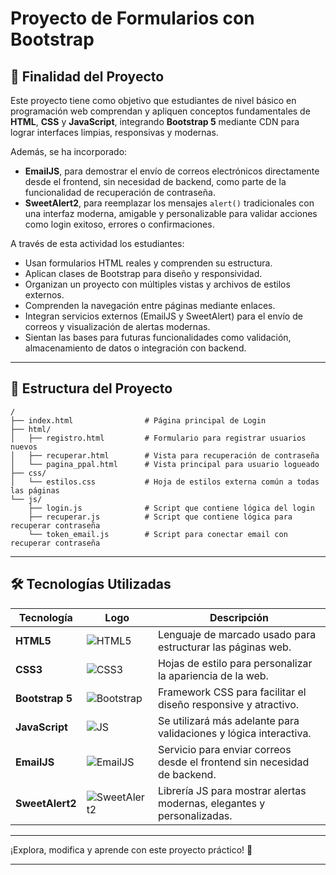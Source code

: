 # Proyecto de Formularios con Bootstrap

## 🎯 Finalidad del Proyecto

Este proyecto tiene como objetivo que estudiantes de nivel básico en programación web comprendan y apliquen conceptos fundamentales de **HTML**, **CSS** y **JavaScript**, integrando **Bootstrap 5** mediante CDN para lograr interfaces limpias, responsivas y modernas.

Además, se ha incorporado:

- **EmailJS**, para demostrar el envío de correos electrónicos directamente desde el frontend, sin necesidad de backend, como parte de la funcionalidad de recuperación de contraseña.
- **SweetAlert2**, para reemplazar los mensajes `alert()` tradicionales con una interfaz moderna, amigable y personalizable para validar acciones como login exitoso, errores o confirmaciones.

A través de esta actividad los estudiantes:


- Usan formularios HTML reales y comprenden su estructura.
- Aplican clases de Bootstrap para diseño y responsividad.
- Organizan un proyecto con múltiples vistas y archivos de estilos externos.
- Comprenden la navegación entre páginas mediante enlaces.
- Integran servicios externos (EmailJS y SweetAlert) para el envío de correos y visualización de alertas modernas.
- Sientan las bases para futuras funcionalidades como validación, almacenamiento de datos o integración con backend.

---

## 📁 Estructura del Proyecto

```plaintext
/
├── index.html                # Página principal de Login
├── html/
│   ├── registro.html         # Formulario para registrar usuarios nuevos
│   ├── recuperar.html        # Vista para recuperación de contraseña
│   └── pagina_ppal.html      # Vista principal para usuario logueado
├── css/
│   └── estilos.css           # Hoja de estilos externa común a todas las páginas
└── js/
    ├── login.js              # Script que contiene lógica del login
    ├── recuperar.js          # Script que contiene lógica para recuperar contraseña
    └── token_email.js        # Script para conectar email con recuperar contraseña
```

---

## 🛠️ Tecnologías Utilizadas

| Tecnología              | Logo                                                                 | Descripción                                                                                   |
|------------------------|----------------------------------------------------------------------|-----------------------------------------------------------------------------------------------|
| **HTML5**              | ![HTML5](https://img.icons8.com/color/48/html-5--v1.png)              | Lenguaje de marcado usado para estructurar las páginas web.                                  |
| **CSS3**               | ![CSS3](https://img.icons8.com/color/48/css3.png)                     | Hojas de estilo para personalizar la apariencia de la web.                                   |
| **Bootstrap 5**        | ![Bootstrap](https://img.icons8.com/color/48/bootstrap.png)           | Framework CSS para facilitar el diseño responsive y atractivo.                               |
| **JavaScript**| ![JS](https://img.icons8.com/color/48/javascript--v1.png)             | Se utilizará más adelante para validaciones y lógica interactiva.                            |
| **EmailJS**            | ![EmailJS](https://img.icons8.com/fluency/48/send-mass-email.png)     | Servicio para enviar correos desde el frontend sin necesidad de backend.                     |
| **SweetAlert2**        | ![SweetAlert2](https://img.icons8.com/external-flat-icons-inmotus-design/48/external-alert-user-interface-flat-icons-inmotus-design.png) | Librería JS para mostrar alertas modernas, elegantes y personalizadas. |


---

¡Explora, modifica y aprende con este proyecto práctico! 🚀

---